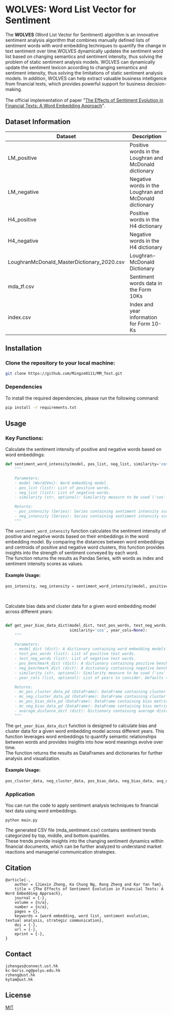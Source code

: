 # WOLVES: Word List Vector for Sentiment

The **WOLVES** (Word List Vector for Sentiment) algorithm is an innovative sentiment analysis algorithm that combines manually defined lists of sentiment words with word embedding techniques to quantify the change in text sentiment over time.WOLVES dynamically updates the sentiment word list based on changing semantics and sentiment intensity, thus solving the problem of static sentiment analysis models. WOLVES can dynamically update the sentiment lexicon according to changing semantics and sentiment intensity, thus solving the limitations of static sentiment analysis models. In addition, WOLVES can help extract valuable business intelligence from financial texts, which provides powerful support for business decision-making.  
</br>
The official implementation of paper "[The Effects of Sentiment Evolution in Financial Texts: A Word Embedding Approach](https://www.google.com/)". 


## Dataset Information

| Dataset                               | Description                              |
|---------------------------------------|------------------------------------------|
| LM_positive                           |Positive words in the Loughran and McDonald dictionary|
| LM_negative                           |Negative words in the Loughran and McDonald dictionary|
| H4_positive                           |Positive words in the H4 dictionary|
| H4_negative                           |Negative words in the H4 dictionary|
| LoughranMcDonald_MasterDictionary_2020.csv |Loughran-McDonald Dictionary|
| mda_tf.csv                           |Sentiment words data in the Form 10Ks|
| index.csv                            |Index and year information for Form 10-Ks|





## Installation
### Clone the repository to your local machine:
```bash
git clone https://github.com/Mingze0111/MM_Test.git
```
### Dependencies
To install the required dependencies, please run the following command:
```bash
pip install -r requirements.txt
```

## Usage
### Key Functions:

Calculate the sentiment intensity of positive and negative words based on word embeddings:

```python
def sentiment_word_intensity(model, pos_list, neg_list, similarity='cos'):
    """

    Parameters:
    - model (Word2Vec): Word embedding model.
    - pos_list (list): List of positive words.
    - neg_list (list): List of negative words.
    - similarity (str, optional): Similarity measure to be used ('cos' for cosine similarity or 'euc' for Euclidean distance). Defaults to 'cos'.

    Returns:
    - pos_intensity (Series): Series containing sentiment intensity scores for positive words.
    - neg_intensity (Series): Series containing sentiment intensity scores for negative words.
    """
```

The `sentiment_word_intensity` function calculates the sentiment intensity of positive and negative words based on their embeddings in the word embedding model. By comparing the distances between word embeddings and centroids of positive and negative word clusters, this function provides insights into the strength of sentiment conveyed by each word.  
The function returns the results as Pandas Series, with words as index and sentiment intensity scores as values.

#### Example Usage:  
```python
pos_intensity, neg_intensity = sentiment_word_intensity(model, positive_words, negative_words, similarity='cos')
```

</br>

Calculate bias data and cluster data for a given word embedding model across different years:
```python

def get_year_bias_data_dict(model_dict, test_pos_words, test_neg_words, pos_benchmark_dict, neg_benchmark_dict,
                            similarity='cos', year_cols=None):
    """

    Parameters:
    - model_dict (dict): A dictionary containing word embedding models for different years.
    - test_pos_words (list): List of positive test words.
    - test_neg_words (list): List of negative test words.
    - pos_benchmark_dict (dict): A dictionary containing positive benchmark words for each year.
    - neg_benchmark_dict (dict): A dictionary containing negative benchmark words for each year.
    - similarity (str, optional): Similarity measure to be used ('cos' for cosine similarity or 'euc' for Euclidean distance). Defaults to 'cos'.
    - year_cols (list, optional): List of years to consider. Defaults to None.

    Returns:
    - mc_pos_cluster_data_pd (DataFrame): DataFrame containing cluster data for positive test words.
    - mc_neg_cluster_data_pd (DataFrame): DataFrame containing cluster data for negative test words.
    - mc_pos_bias_data_pd (DataFrame): DataFrame containing bias metrics for positive test words.
    - mc_neg_bias_data_pd (DataFrame): DataFrame containing bias metrics for negative test words.
    - average_distance_dict (dict): Dictionary containing average distances between positive and negative reference vectors for each year.
    """
```

The `get_year_bias_data_dict` function is designed to calculate bias and cluster data for a given word embedding model across different years. This function leverages word embeddings to quantify semantic relationships between words and provides insights into how word meanings evolve over time.  
The function returns the results as DataFrames and dictionaries for further analysis and visualization.  
#### Example Usage:  
```python
pos_cluster_data, neg_cluster_data, pos_bias_data, neg_bias_data, avg_distances = get_year_bias_data_dict(model_dict, test_pos_words, test_neg_words, pos_benchmark_dict, neg_benchmark_dict, similarity='cos')
```





### Application  
You can run the code to apply sentiment analysis techniques to financial text data using word embeddings.  

```bash
python main.py
```

The generated CSV file (mda_sentiment.csv) contains sentiment trends categorized by top, middle, and bottom quantiles.  
These trends provide insights into the changing sentiment dynamics within financial documents, which can be further analyzed to understand market reactions and managerial communication strategies.


## Citation
```
@article{-,  
    author = {Jiexin Zheng, Ka Chung Ng, Rong Zheng and Kar Yan Tam},  
    title = {The Effects of Sentiment Evolution in Financial Texts: A Word Embedding Approach},  
    journal = {-},  
    volume = {n/a},  
    number = {n/a},  
    pages = {},  
    keywords = {word embedding, word list, sentiment evolution, textual analysis, strategic communication},  
    doi = {-},  
    url = {-},  
    eprint = {-},  
}
```

## Contact
```
jzhengas@connect.ust.hk  
kc-boris.ng@polyu.edu.hk  
rzheng@ust.hk  
kytam@ust.hk  
```

## License

[MIT](https://choosealicense.com/licenses/mit/)



